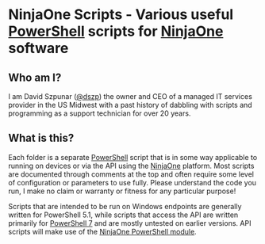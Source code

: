 # NinjaOne Scripts - Various useful [PowerShell](https://microsoft.com/powershell) scripts for [NinjaOne](https://ninjaone.com/) software

## Who am I?

I am David Szpunar ([@dszp](https://github.com/dszp)) the owner and CEO of a managed IT services provider in the US Midwest with a past history of dabbling with scripts and programming as a support technician for over 20 years.

## What is this?

Each folder is a separate [PowerShell](https://microsoft.com/powershell) script that is in some way applicable to running on devices or via the API using the [NinjaOne]() platform. Most scripts are documented through comments at the top and often require some level of configuration or parameters to use fully. Please understand the code you run, I make no claim or warranty or fitness for any particular purpose!

Scripts that are intended to be run on Windows endpoints are generally written for PowerShell 5.1, while scripts that access the API are written primarily for [PowerShell 7](https://docs.microsoft.com/en-us/powershell/scripting/whats-new/what-s-new-in-powershell-71?view=powershell-7.1) and are mostly untested on earlier versions. API scripts will make use of the [NinjaOne PowerShell module](https://github.com/homotechsual/NinjaOne).